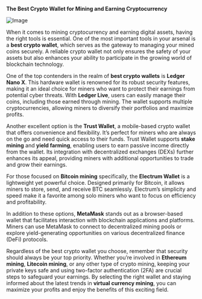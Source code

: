 **The Best Crypto Wallet for Mining and Earning Cryptocurrency**

![Image](https://github.com/user-attachments/assets/b8266eee-691e-4ee1-99ef-bfa10d234fd4)

When it comes to mining cryptocurrency and earning digital assets, having the right tools is essential. One of the most important tools in your arsenal is a **best crypto wallet**, which serves as the gateway to managing your mined coins securely. A reliable crypto wallet not only ensures the safety of your assets but also enhances your ability to participate in the growing world of blockchain technology.

One of the top contenders in the realm of **best crypto wallets** is **Ledger Nano X**. This hardware wallet is renowned for its robust security features, making it an ideal choice for miners who want to protect their earnings from potential cyber threats. With **Ledger Live**, users can easily manage their coins, including those earned through mining. The wallet supports multiple cryptocurrencies, allowing miners to diversify their portfolios and maximize profits.

Another excellent option is the **Trust Wallet**, a mobile-based crypto wallet that offers convenience and flexibility. It’s perfect for miners who are always on the go and need quick access to their funds. Trust Wallet supports **stake mining** and **yield farming**, enabling users to earn passive income directly from the wallet. Its integration with decentralized exchanges (DEXs) further enhances its appeal, providing miners with additional opportunities to trade and grow their earnings.

For those focused on **Bitcoin mining** specifically, the **Electrum Wallet** is a lightweight yet powerful choice. Designed primarily for Bitcoin, it allows miners to store, send, and receive BTC seamlessly. Electrum’s simplicity and speed make it a favorite among solo miners who want to focus on efficiency and profitability.

In addition to these options, **MetaMask** stands out as a browser-based wallet that facilitates interaction with blockchain applications and platforms. Miners can use MetaMask to connect to decentralized mining pools or explore yield-generating opportunities on various decentralized finance (DeFi) protocols.

Regardless of the best crypto wallet you choose, remember that security should always be your top priority. Whether you’re involved in **Ethereum mining**, **Litecoin mining**, or any other type of crypto mining, keeping your private keys safe and using two-factor authentication (2FA) are crucial steps to safeguard your earnings. By selecting the right wallet and staying informed about the latest trends in **virtual currency mining**, you can maximize your profits and enjoy the benefits of this exciting field.